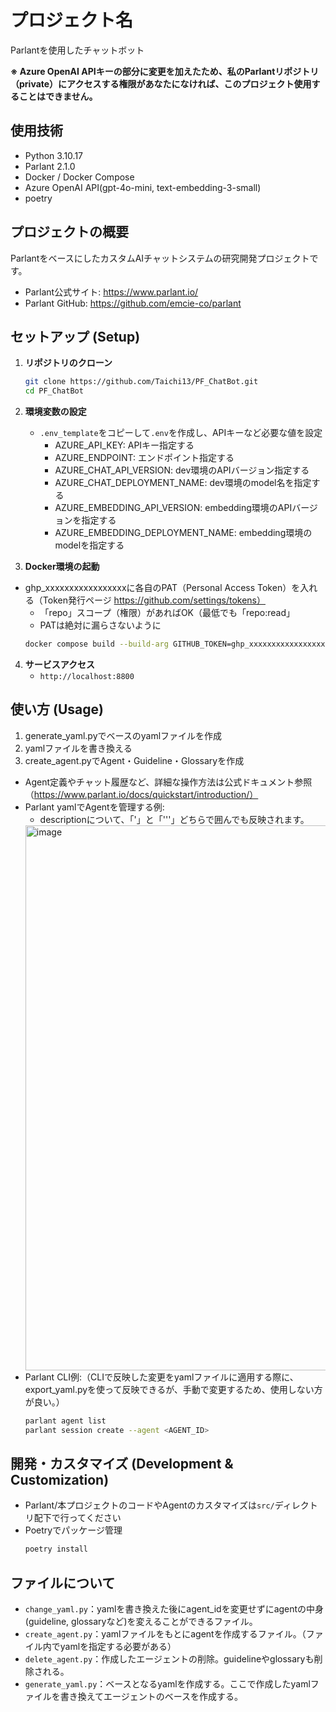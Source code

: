 # プロジェクト名
Parlantを使用したチャットボット

**※ Azure OpenAI APIキーの部分に変更を加えたため、私のParlantリポジトリ（private）にアクセスする権限があなたになければ、このプロジェクト使用することはできません。**

## 使用技術
- Python 3.10.17
- Parlant 2.1.0
- Docker / Docker Compose
- Azure OpenAI API(gpt-4o-mini, text-embedding-3-small)
- poetry

## プロジェクトの概要
ParlantをベースにしたカスタムAIチャットシステムの研究開発プロジェクトです。
- Parlant公式サイト: https://www.parlant.io/
- Parlant GitHub: https://github.com/emcie-co/parlant

## セットアップ (Setup)

1. **リポジトリのクローン**
    ```bash
    git clone https://github.com/Taichi13/PF_ChatBot.git
    cd PF_ChatBot
    ```

2. **環境変数の設定**
    - `.env_template`をコピーして`.env`を作成し、APIキーなど必要な値を設定
        - AZURE_API_KEY: APIキー指定する
        - AZURE_ENDPOINT: エンドポイント指定する
        - AZURE_CHAT_API_VERSION: dev環境のAPIバージョン指定する
        - AZURE_CHAT_DEPLOYMENT_NAME: dev環境のmodel名を指定する
        - AZURE_EMBEDDING_API_VERSION: embedding環境のAPIバージョンを指定する
        - AZURE_EMBEDDING_DEPLOYMENT_NAME: embedding環境のmodelを指定する


3. **Docker環境の起動**
- ghp_xxxxxxxxxxxxxxxxxに各自のPAT（Personal Access Token）を入れる（Token発行ページ https://github.com/settings/tokens）
    - 「repo」スコープ（権限）があればOK（最低でも「repo:read」
    - PATは絶対に漏らさないように
    ```bash
    docker compose build --build-arg GITHUB_TOKEN=ghp_xxxxxxxxxxxxxxxxx
    ```

4. **サービスアクセス**
    - `http://localhost:8800`

## 使い方 (Usage)
1. generate_yaml.pyでベースのyamlファイルを作成
2. yamlファイルを書き換える
3. create_agent.pyでAgent・Guideline・Glossaryを作成

- Agent定義やチャット履歴など、詳細な操作方法は公式ドキュメント参照（https://www.parlant.io/docs/quickstart/introduction/）
- Parlant yamlでAgentを管理する例:
    - descriptionについて、「'」と「'''」どちらで囲んでも反映されます。     
  <img width="872" alt="image" src="https://github.com/user-attachments/assets/a5fd8c19-7a9f-4ec7-bcb4-7f581f7243eb" />
- Parlant CLI例:（CLIで反映した変更をyamlファイルに適用する際に、export_yaml.pyを使って反映できるが、手動で変更するため、使用しない方が良い。）
    ```bash
    parlant agent list
    parlant session create --agent <AGENT_ID>
    ```

## 開発・カスタマイズ (Development & Customization)

- Parlant/本プロジェクトのコードやAgentのカスタマイズは`src/`ディレクトリ配下で行ってください
- Poetryでパッケージ管理
    ```bash
    poetry install
    ```
    
## ファイルについて
- `change_yaml.py`：yamlを書き換えた後にagent_idを変更せずにagentの中身(guideline, glossaryなど)を変えることができるファイル。
- `create_agent.py`：yamlファイルをもとにagentを作成するファイル。（ファイル内でyamlを指定する必要がある）
- `delete_agent.py`：作成したエージェントの削除。guidelineやglossaryも削除される。
- `generate_yaml.py`：ベースとなるyamlを作成する。ここで作成したyamlファイルを書き換えてエージェントのベースを作成する。
